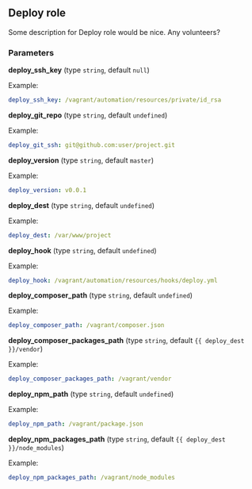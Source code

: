 ## Deploy role

Some description for Deploy role would be nice. Any volunteers?

### Parameters

**deploy_ssh_key** (type `string`, default `null`)

Example:
```yaml
deploy_ssh_key: /vagrant/automation/resources/private/id_rsa
```

**deploy_git_repo** (type `string`, default `undefined`)

Example:
```yaml
deploy_git_ssh: git@github.com:user/project.git
```

**deploy_version** (type `string`, default `master`)

Example:
```yaml
deploy_version: v0.0.1
```

**deploy_dest** (type `string`, default `undefined`)

Example:
```yaml
deploy_dest: /var/www/project
```

**deploy_hook** (type `string`, default `undefined`)

Example:
```yaml
deploy_hook: /vagrant/automation/resources/hooks/deploy.yml
```

**deploy_composer_path** (type `string`, default `undefined`)

Example:
```yaml
deploy_composer_path: /vagrant/composer.json
```

**deploy_composer_packages_path** (type `string`, default `{{ deploy_dest }}/vendor`)

Example:
```yaml
deploy_composer_packages_path: /vagrant/vendor
```

**deploy_npm_path** (type `string`, default `undefined`)

Example:
```yaml
deploy_npm_path: /vagrant/package.json
```

**deploy_npm_packages_path** (type `string`, default `{{ deploy_dest }}/node_modules`)

Example:
```yaml
deploy_npm_packages_path: /vagrant/node_modules